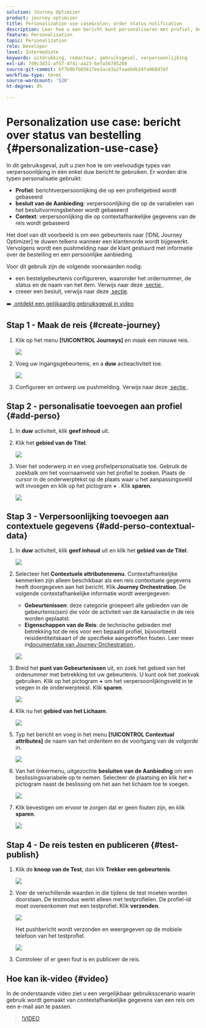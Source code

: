 ```yaml
---
solution: Journey Optimizer
product: journey optimizer
title: Personalization use case&colon; order status notification
description: Leer hoe u een bericht kunt personaliseren met profiel, beschikking en contextinformatie.
feature: Personalization
topic: Personalization
role: Developer
level: Intermediate
keywords: uitdrukking, redacteur, gebruiksgeval, verpersoonlijking
exl-id: 7d9c3d31-af57-4f41-aa23-6efa5b785260
source-git-commit: 6f7b9bfb65617ee1ace3a2faaebdb24fa068d74f
workflow-type: tm+mt
source-wordcount: '528'
ht-degree: 0%

---
```


# Personalization use case: bericht over status van bestelling {#personalization-use-case}

In dit gebruiksgeval, zult u zien hoe te om veelvoudige types van verpersoonlijking in één enkel duw bericht te gebruiken. Er worden drie typen personalisatie gebruikt:

* **Profiel**: berichtverpersoonlijking die op een profielgebied wordt gebaseerd
* **besluit van de Aanbieding**: verpersoonlijking die op de variabelen van het besluitvormingsbeheer wordt gebaseerd
* **Context**: verpersoonlijking die op contextafhankelijke gegevens van de reis wordt gebaseerd

Het doel van dit voorbeeld is om een gebeurtenis naar [!DNL Journey Optimizer] te duwen telkens wanneer een klantenorde wordt bijgewerkt. Vervolgens wordt een pushmelding naar de klant gestuurd met informatie over de bestelling en een persoonlijke aanbieding.

Voor dit gebruik zijn de volgende voorwaarden nodig:

* een bestelgebeurtenis configureren, waaronder het ordernummer, de status en de naam van het item. Verwijs naar deze [&#x200B; sectie &#x200B;](../event/about-events.md).
* creeer een besluit, verwijs naar deze [&#x200B; sectie &#x200B;](../offers/offer-activities/create-offer-activities.md).

➡️ [&#x200B; ontdekt een gelijkaardig gebruiksgeval in video &#x200B;](#video)

## Stap 1 - Maak de reis {#create-journey}

1. Klik op het menu **[!UICONTROL Journeys]** en maak een nieuwe reis.

   ![](assets/perso-uc4.png)

1. Voeg uw ingangsgebeurtenis, en a **duw** actieactiviteit toe.

   ![](assets/perso-uc5.png)

1. Configureer en ontwerp uw pushmelding. Verwijs naar deze [&#x200B; sectie &#x200B;](../push/create-push.md).

## Stap 2 - personalisatie toevoegen aan profiel {#add-perso}

1. In **duw** activiteit, klik **geef inhoud** uit.

1. Klik het **gebied van de Titel**.

   ![](assets/perso-uc2.png)

1. Voer het onderwerp in en voeg profielpersonalisatie toe. Gebruik de zoekbalk om het voornaamveld van het profiel te zoeken. Plaats de cursor in de onderwerptekst op de plaats waar u het aanpassingsveld wilt invoegen en klik op het pictogram **+** . Klik **sparen**.

   ![](assets/perso-uc3.png)

## Stap 3 - Verpersoonlijking toevoegen aan contextuele gegevens {#add-perso-contextual-data}

1. In **duw** activiteit, klik **geef inhoud** uit en klik het **gebied van de Titel**.

   ![](assets/perso-uc9.png)

1. Selecteer het **Contextuele attributenmenu**. Contextafhankelijke kenmerken zijn alleen beschikbaar als een reis contextuele gegevens heeft doorgegeven aan het bericht. Klik **Journey Orchestration**. De volgende contextafhankelijke informatie wordt weergegeven:

   * **Gebeurtenissen**: deze categorie groepeert alle gebieden van de gebeurtenis(sen) die vóór de activiteit van de kanaalactie in de reis worden geplaatst.
   * **Eigenschappen van de Reis**: de technische gebieden met betrekking tot de reis voor een bepaald profiel, bijvoorbeeld reisidentiteitskaart of de specifieke aangetroffen fouten. Leer meer in [&#x200B; documentatie van Journey Orchestration &#x200B;](../building-journeys/expression/journey-properties.md).

   ![](assets/perso-uc10.png)

1. Breid het **punt van Gebeurtenissen** uit, en zoek het gebied van het ordenummer met betrekking tot uw gebeurtenis. U kunt ook het zoekvak gebruiken. Klik op het pictogram **+** om het verpersoonlijkingsveld in te voegen in de onderwerptekst. Klik **sparen**.

   ![](assets/perso-uc11.png)

1. Klik nu het **gebied van het Lichaam**.

   ![](assets/perso-uc12.png)

1. Typ het bericht en voeg in het menu **[!UICONTROL Contextual attributes]** de naam van het orderitem en de voortgang van de volgorde in.

   ![](assets/perso-uc13.png)

1. Van het linkermenu, uitgezochte **besluiten van de Aanbieding** om een beslissingsvariabele op te nemen. Selecteer de plaatsing en klik het **+** pictogram naast de beslissing om het aan het lichaam toe te voegen.

   ![](assets/perso-uc14.png)

1. Klik bevestigen om ervoor te zorgen dat er geen fouten zijn, en klik **sparen**.

   ![](assets/perso-uc15.png)

## Stap 4 - De reis testen en publiceren {#test-publish}

1. Klik de **knoop van de Test**, dan klik **Trekker een gebeurtenis**.

   ![](assets/perso-uc17.png)

1. Voer de verschillende waarden in die tijdens de test moeten worden doorstaan. De testmodus werkt alleen met testprofielen. De profiel-id moet overeenkomen met een testprofiel. Klik **verzenden**.

   ![](assets/perso-uc18.png)

   Het pushbericht wordt verzonden en weergegeven op de mobiele telefoon van het testprofiel.

   ![](assets/perso-uc19.png)

1. Controleer of er geen fout is en publiceer de reis.

## Hoe kan ik-video {#video}

In de onderstaande video ziet u een vergelijkbaar gebruiksscenario waarin gebruik wordt gemaakt van contextafhankelijke gegevens van een reis om een e-mail aan te passen.

>[!VIDEO](https://video.tv.adobe.com/v/3425027?quality=12)
